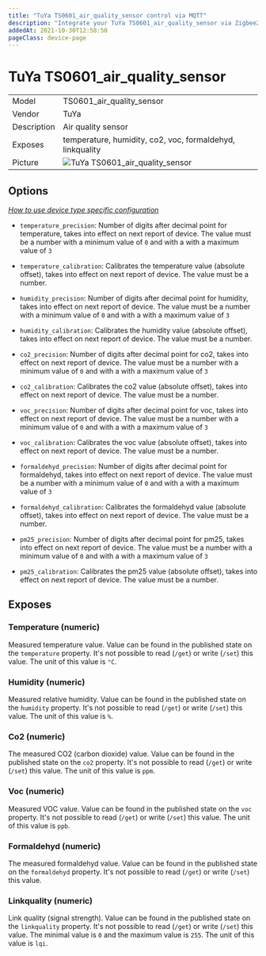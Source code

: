```yaml
---
title: "TuYa TS0601_air_quality_sensor control via MQTT"
description: "Integrate your TuYa TS0601_air_quality_sensor via Zigbee2MQTT with whatever smart home infrastructure you are using without the vendor's bridge or gateway."
addedAt: 2021-10-30T12:58:50
pageClass: device-page
---
```


<!-- !!!! -->
<!-- ATTENTION: This file is auto-generated through docgen! -->
<!-- You can only edit the "Notes"-Section between the two comment lines "Notes BEGIN" and "Notes END". -->
<!-- Do not use h1 or h2 heading within "## Notes"-Section. -->
<!-- !!!! -->

# TuYa TS0601_air_quality_sensor

|     |     |
|-----|-----|
| Model | TS0601_air_quality_sensor  |
| Vendor  | TuYa  |
| Description | Air quality sensor |
| Exposes | temperature, humidity, co2, voc, formaldehyd, linkquality |
| Picture | ![TuYa TS0601_air_quality_sensor](https://www.zigbee2mqtt.io/images/devices/TS0601_air_quality_sensor.jpg) |


<!-- Notes BEGIN: You can edit here. Add "## Notes" headline if not already present. -->


<!-- Notes END: Do not edit below this line -->


## Options
*[How to use device type specific configuration](../zigbee2mqtt.io/docs/guide/configuration/devices-groups.md#specific-device-options)*

* `temperature_precision`: Number of digits after decimal point for temperature, takes into effect on next report of device. The value must be a number with a minimum value of `0` and with a with a maximum value of `3`

* `temperature_calibration`: Calibrates the temperature value (absolute offset), takes into effect on next report of device. The value must be a number.

* `humidity_precision`: Number of digits after decimal point for humidity, takes into effect on next report of device. The value must be a number with a minimum value of `0` and with a with a maximum value of `3`

* `humidity_calibration`: Calibrates the humidity value (absolute offset), takes into effect on next report of device. The value must be a number.

* `co2_precision`: Number of digits after decimal point for co2, takes into effect on next report of device. The value must be a number with a minimum value of `0` and with a with a maximum value of `3`

* `co2_calibration`: Calibrates the co2 value (absolute offset), takes into effect on next report of device. The value must be a number.

* `voc_precision`: Number of digits after decimal point for voc, takes into effect on next report of device. The value must be a number with a minimum value of `0` and with a with a maximum value of `3`

* `voc_calibration`: Calibrates the voc value (absolute offset), takes into effect on next report of device. The value must be a number.

* `formaldehyd_precision`: Number of digits after decimal point for formaldehyd, takes into effect on next report of device. The value must be a number with a minimum value of `0` and with a with a maximum value of `3`

* `formaldehyd_calibration`: Calibrates the formaldehyd value (absolute offset), takes into effect on next report of device. The value must be a number.

* `pm25_precision`: Number of digits after decimal point for pm25, takes into effect on next report of device. The value must be a number with a minimum value of `0` and with a with a maximum value of `3`

* `pm25_calibration`: Calibrates the pm25 value (absolute offset), takes into effect on next report of device. The value must be a number.


## Exposes

### Temperature (numeric)
Measured temperature value.
Value can be found in the published state on the `temperature` property.
It's not possible to read (`/get`) or write (`/set`) this value.
The unit of this value is `°C`.

### Humidity (numeric)
Measured relative humidity.
Value can be found in the published state on the `humidity` property.
It's not possible to read (`/get`) or write (`/set`) this value.
The unit of this value is `%`.

### Co2 (numeric)
The measured CO2 (carbon dioxide) value.
Value can be found in the published state on the `co2` property.
It's not possible to read (`/get`) or write (`/set`) this value.
The unit of this value is `ppm`.

### Voc (numeric)
Measured VOC value.
Value can be found in the published state on the `voc` property.
It's not possible to read (`/get`) or write (`/set`) this value.
The unit of this value is `ppb`.

### Formaldehyd (numeric)
The measured formaldehyd value.
Value can be found in the published state on the `formaldehyd` property.
It's not possible to read (`/get`) or write (`/set`) this value.

### Linkquality (numeric)
Link quality (signal strength).
Value can be found in the published state on the `linkquality` property.
It's not possible to read (`/get`) or write (`/set`) this value.
The minimal value is `0` and the maximum value is `255`.
The unit of this value is `lqi`.

